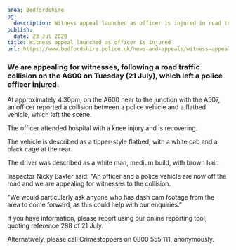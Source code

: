 ```yaml
area: Bedfordshire
og:
  description: Witness appeal launched as officer is injured in road traffic collision
publish:
  date: 23 Jul 2020
title: Witness appeal launched as officer is injured
url: https://www.bedfordshire.police.uk/news-and-appeals/witness-appeal-launched-officer-injured
```

### We are appealing for witnesses, following a road traffic collision on the A600 on Tuesday (21 July), which left a police officer injured.

At approximately 4.30pm, on the A600 near to the junction with the A507, an officer reported a collision between a police vehicle and a flatbed vehicle, which left the scene.

The officer attended hospital with a knee injury and is recovering.

The vehicle is described as a tipper-style flatbed, with a white cab and a black cage at the rear.

The driver was described as a white man, medium build, with brown hair.

Inspector Nicky Baxter said: "An officer and a police vehicle are now off the road and we are appealing for witnesses to the collision.

"We would particularly ask anyone who has dash cam footage from the area to come forward, as this could help with our enquiries."

If you have information, please report using our online reporting tool, quoting reference 288 of 21 July.

Alternatively, please call Crimestoppers on 0800 555 111, anonymously.
